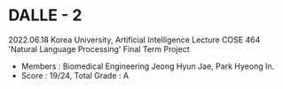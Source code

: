 # DALLE - 2

2022.06.18
Korea University, Artificial Intelligence Lecture COSE 464 'Natural Language Processing'
Final Term Project

- Members : Biomedical Engineering Jeong Hyun Jae, Park Hyeong In.
- Score : 19/24, Total Grade : A
